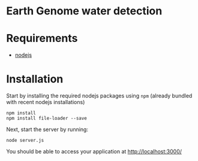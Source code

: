 # Earth Genome water detection

# Requirements

- [nodejs](https://nodejs.org/en/)

# Installation

Start by installing the required nodejs packages using `npm` (already bundled with recent nodejs installations)

```
npm install
npm install file-loader --save
```

Next, start the server by running:

```
node server.js
```

You should be able to access your application at [http://localhost:3000/](http://localhost:3000/)
